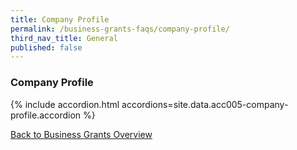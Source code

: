 ```yaml
---
title: Company Profile
permalink: /business-grants-faqs/company-profile/
third_nav_title: General
published: false
---
```


### Company Profile

{% include accordion.html accordions=site.data.acc005-company-profile.accordion %}

[Back to Business Grants Overview](/business-grants-portal/)